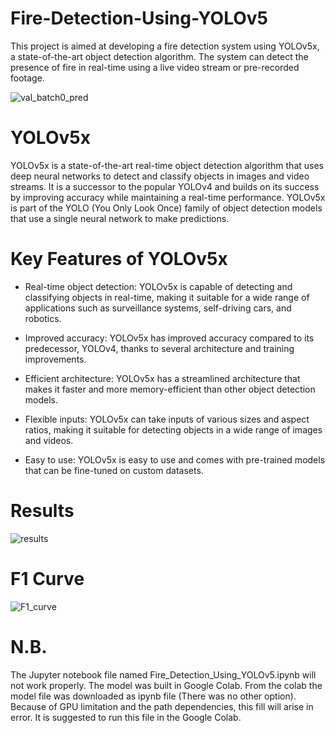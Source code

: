 # Fire-Detection-Using-YOLOv5
This project is aimed at developing a fire detection system using YOLOv5x, a state-of-the-art object detection algorithm. The system can detect the presence of fire in real-time using a live video stream or pre-recorded footage.


![val_batch0_pred](https://user-images.githubusercontent.com/99079792/229861115-aba75455-82b8-4008-bf07-d2ada5deaa16.jpg)


# YOLOv5x
YOLOv5x is a state-of-the-art real-time object detection algorithm that uses deep neural networks to detect and classify objects in images and video streams. It is a successor to the popular YOLOv4 and builds on its success by improving accuracy while maintaining a real-time performance. YOLOv5x is part of the YOLO (You Only Look Once) family of object detection models that use a single neural network to make predictions.

# Key Features of YOLOv5x

 * Real-time object detection: YOLOv5x is capable of detecting and classifying objects in real-time, making it suitable for a wide range of applications such as surveillance systems, self-driving cars, and robotics.

 * Improved accuracy: YOLOv5x has improved accuracy compared to its predecessor, YOLOv4, thanks to several architecture and training improvements.

 * Efficient architecture: YOLOv5x has a streamlined architecture that makes it faster and more memory-efficient than other object detection models.

 * Flexible inputs: YOLOv5x can take inputs of various sizes and aspect ratios, making it suitable for detecting objects in a wide range of images and videos.

 * Easy to use: YOLOv5x is easy to use and comes with pre-trained models that can be fine-tuned on custom datasets.

# Results

![results](https://user-images.githubusercontent.com/99079792/229897873-6a77e59d-560f-4449-8230-f03f96e4fab3.png)


# F1 Curve

![F1_curve](https://user-images.githubusercontent.com/99079792/229897584-53f4b136-4ca0-4717-9931-815a87d709c1.png)


# N.B. 
The Jupyter notebook file named Fire_Detection_Using_YOLOv5.ipynb will not work properly.
The model was built in Google Colab. From the colab the model file was downloaded as ipynb file (There was no other option).
Because of GPU limitation and the path dependencies, this fill will arise in error.
It is suggested to run this file in the Google Colab.
